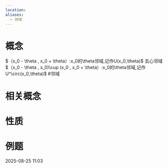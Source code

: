 ```yaml
---
location:
aliases:
  - 领域
---
```

# 概念
$（x_0 - \theta , x_0 + \theta）:x_0的\theta邻域,记作U(x_0,\theta)$
去心邻域
$（x_0 - \theta , x_0)\cup (x_0 , x_0 + \theta）:x_0的\theta邻域,记作U^\circ(x_0,\theta)$
#邻域
# 相关概念

# 性质

# 例题

2025-08-25 11:03



